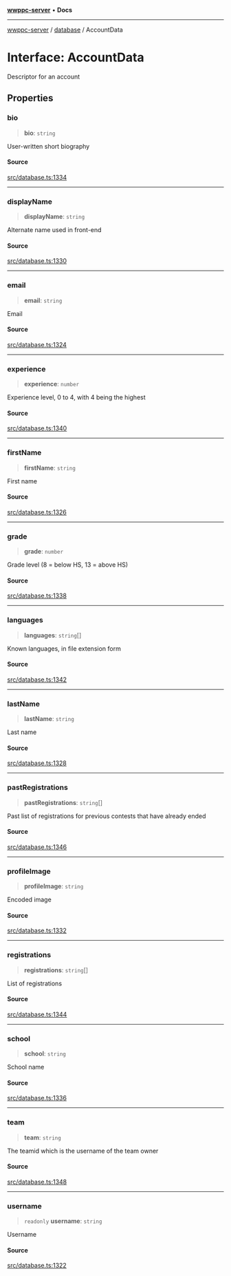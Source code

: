 [**wwppc-server**](../../README.md) • **Docs**

***

[wwppc-server](../../modules.md) / [database](../README.md) / AccountData

# Interface: AccountData

Descriptor for an account

## Properties

### bio

> **bio**: `string`

User-written short biography

#### Source

[src/database.ts:1334](https://github.com/WWPPC/WWPPC-server/blob/7d555ed708ef67895244cc584473d7c0aa4c1395/src/database.ts#L1334)

***

### displayName

> **displayName**: `string`

Alternate name used in front-end

#### Source

[src/database.ts:1330](https://github.com/WWPPC/WWPPC-server/blob/7d555ed708ef67895244cc584473d7c0aa4c1395/src/database.ts#L1330)

***

### email

> **email**: `string`

Email

#### Source

[src/database.ts:1324](https://github.com/WWPPC/WWPPC-server/blob/7d555ed708ef67895244cc584473d7c0aa4c1395/src/database.ts#L1324)

***

### experience

> **experience**: `number`

Experience level, 0 to 4, with 4 being the highest

#### Source

[src/database.ts:1340](https://github.com/WWPPC/WWPPC-server/blob/7d555ed708ef67895244cc584473d7c0aa4c1395/src/database.ts#L1340)

***

### firstName

> **firstName**: `string`

First name

#### Source

[src/database.ts:1326](https://github.com/WWPPC/WWPPC-server/blob/7d555ed708ef67895244cc584473d7c0aa4c1395/src/database.ts#L1326)

***

### grade

> **grade**: `number`

Grade level (8 = below HS, 13 = above HS)

#### Source

[src/database.ts:1338](https://github.com/WWPPC/WWPPC-server/blob/7d555ed708ef67895244cc584473d7c0aa4c1395/src/database.ts#L1338)

***

### languages

> **languages**: `string`[]

Known languages, in file extension form

#### Source

[src/database.ts:1342](https://github.com/WWPPC/WWPPC-server/blob/7d555ed708ef67895244cc584473d7c0aa4c1395/src/database.ts#L1342)

***

### lastName

> **lastName**: `string`

Last name

#### Source

[src/database.ts:1328](https://github.com/WWPPC/WWPPC-server/blob/7d555ed708ef67895244cc584473d7c0aa4c1395/src/database.ts#L1328)

***

### pastRegistrations

> **pastRegistrations**: `string`[]

Past list of registrations for previous contests that have already ended

#### Source

[src/database.ts:1346](https://github.com/WWPPC/WWPPC-server/blob/7d555ed708ef67895244cc584473d7c0aa4c1395/src/database.ts#L1346)

***

### profileImage

> **profileImage**: `string`

Encoded image

#### Source

[src/database.ts:1332](https://github.com/WWPPC/WWPPC-server/blob/7d555ed708ef67895244cc584473d7c0aa4c1395/src/database.ts#L1332)

***

### registrations

> **registrations**: `string`[]

List of registrations

#### Source

[src/database.ts:1344](https://github.com/WWPPC/WWPPC-server/blob/7d555ed708ef67895244cc584473d7c0aa4c1395/src/database.ts#L1344)

***

### school

> **school**: `string`

School name

#### Source

[src/database.ts:1336](https://github.com/WWPPC/WWPPC-server/blob/7d555ed708ef67895244cc584473d7c0aa4c1395/src/database.ts#L1336)

***

### team

> **team**: `string`

The teamid which is the username of the team owner

#### Source

[src/database.ts:1348](https://github.com/WWPPC/WWPPC-server/blob/7d555ed708ef67895244cc584473d7c0aa4c1395/src/database.ts#L1348)

***

### username

> `readonly` **username**: `string`

Username

#### Source

[src/database.ts:1322](https://github.com/WWPPC/WWPPC-server/blob/7d555ed708ef67895244cc584473d7c0aa4c1395/src/database.ts#L1322)
